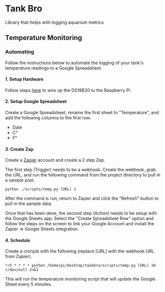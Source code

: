 # Tank Bro

Library that helps with logging aquarium metrics

## Temperature Monitoring

### Automating

Follow the instructions below to automate the logging of your tank's temperature readings to a Google Spreadsheet.

#### 1. Setup Hardware

Follow steps [here](https://learn.adafruit.com/adafruits-raspberry-pi-lesson-11-ds18b20-temperature-sensing/overview) to wire up the DS18B20 to the Raspberry Pi.

#### 2. Setup Google Spreadsheet

Create a Google Spreadsheet, rename the first sheet to "Temperature", and add the following columns to the first row:

* Date
* C°
* F°

#### 3. Create Zap

Create a [Zapier](https://zapier.com/) account and create a 2 step Zap.

The first step (Trigger) needs to be a webhook. Create the webhook, grab the URL, and run the following command from the project directory to pull in a sample post.

`python ./scripts/temp.py [URL] 1`

After the command is run, return to Zapier and click the "Refresh" button to pull in the sample data.

Once that has been done, the second step (Action) needs to be setup with the Google Sheets app. Select the "Create Spreadsheet Row" option and follow the steps on the screen to link your Google Account and install the Zapier => Google Sheets integration.

#### 4. Schedule

Create a cronjob with the following (replace [URL] with the webhook URL from Zapier).

`*/5 * * * * python /home/pi/Desktop/tankbro/scripts/temp.py [URL] 10 >/dev/null 2>&1`

This will run the temperature monitoring script that will update the Google Sheet every 5 minutes.
